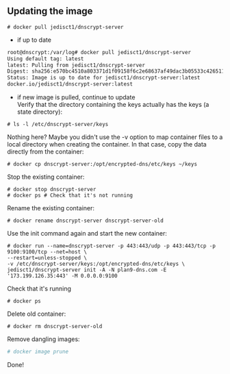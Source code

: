 ## Updating the image
```
# docker pull jedisct1/dnscrypt-server
```

- if up to date
```sh
root@dnscrypt:/var/log# docker pull jedisct1/dnscrypt-server
Using default tag: latest
latest: Pulling from jedisct1/dnscrypt-server
Digest: sha256:e570bc4510a803371d1f09158f6c2e68637af49dac3b05533c4265115e55438e
Status: Image is up to date for jedisct1/dnscrypt-server:latest
docker.io/jedisct1/dnscrypt-server:latest
```
- if new image is pulled, continue to update\
Verify that the directory containing the keys actually has the keys (a state directory):
```
# ls -l /etc/dnscrypt-server/keys
```
Nothing here? Maybe you didn't use the -v option to map container files to a local directory when creating the container.
In that case, copy the data directly from the container:
```
# docker cp dnscrypt-server:/opt/encrypted-dns/etc/keys ~/keys
```
Stop the existing container:
```
# docker stop dnscrypt-server
# docker ps # Check that it's not running
```
Rename the existing container:
```
# docker rename dnscrypt-server dnscrypt-server-old
```
Use the init command again and start the new container:
```
# docker run --name=dnscrypt-server -p 443:443/udp -p 443:443/tcp -p 9100:9100/tcp --net=host \
--restart=unless-stopped \
-v /etc/dnscrypt-server/keys:/opt/encrypted-dns/etc/keys \
jedisct1/dnscrypt-server init -A -N plan9-dns.com -E '173.199.126.35:443' -M 0.0.0.0:9100
```
Check that it's running
```
# docker ps
```
Delete old container:
```
# docker rm dnscrypt-server-old
```
Remove dangling images:
```sh
# docker image prune
```
Done!
